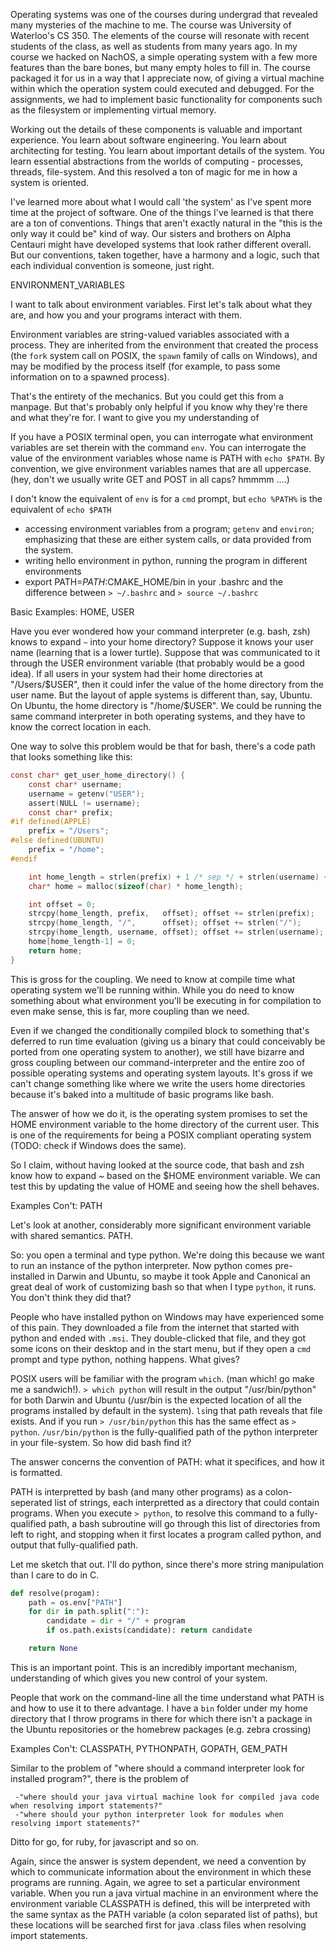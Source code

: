 Operating systems was one of the courses during undergrad that revealed many mysteries of the machine to me. The course was University of Waterloo's CS 350. The elements of the course will resonate with recent students of the class, as well as students from many years ago. In my course we hacked on NachOS, a simple operating system with a few more features than the bare bones, but many empty holes to fill in. The course packaged it for us in a way that I appreciate now, of giving a virtual machine within which the operation system could executed and debugged. For the assignments, we had to implement basic functionality for components such as the filesystem or implementing virtual memory.

Working out the details of these components is valuable and important experience. You learn about software engineering. You learn about architecting for testing. You learn about important details of the system. You learn essential abstractions from the worlds of computing - processes, threads, file-system. And this resolved a ton of magic for me in how a system is oriented.

I've learned more about what I would call 'the system' as I've spent more time at the project of software. One of the things I've learned is that there are a ton of conventions. Things that aren't exactly natural in the "this is the only way it could be" kind of way. Our sisters and brothers on Alpha Centauri might have developed systems that look rather different overall. But our conventions, taken together, have a harmony and a logic, such that each individual convention is someone, just right.

ENVIRONMENT_VARIABLES

I want to talk about environment variables. First let's talk about what they are, and how you and your programs interact with them.

Environment variables are string-valued variables associated with a process. They are inherited from the environment that created the process (the `fork` system call on POSIX, the `spawn` family of calls on Windows), and may be modified by the process itself (for example, to pass some information on to a spawned process).

That's the entirety of the mechanics. But you could get this from a manpage. But that's probably only helpful if you know why they're there and what they're for. I want to give you my understanding of 

If you have a POSIX terminal open, you can interrogate what environment variables are set therein with the command `env`. You can interrogate the value of the environment variables whose name is PATH with `echo $PATH`. By convention, we give environment variables names that are all uppercase. (hey, don't we usually write GET and POST in all caps? hmmmm ....)

I don't know the equivalent of `env` is for a `cmd` prompt, but `echo %PATH%` is the equivalent of `echo $PATH`

- accessing environment variables from a program; `getenv` and `environ`; emphasizing that these are either system calls, or data provided from the system.
- writing hello environment in python, running the program in different environments
- export PATH=$PATH:$CMAKE_HOME/bin in your .bashrc and the difference between `> ~/.bashrc` and `> source ~/.bashrc`

Basic Examples: HOME, USER

Have you ever wondered how your command interpreter (e.g. bash, zsh) knows to expand `~` into your home directory? Suppose it knows your user name (learning that is a lower turtle). Suppose that was communicated to it through the USER environment variable (that probably would be a good idea). If all users in your system had their home directories at "/Users/$USER", then it could infer the value of the home directory from the user name. But the layout of apple systems is different than, say, Ubuntu. On Ubuntu, the home directory is "/home/$USER". We could be running the same command interpreter in both operating systems, and they have to know the correct location in each.

One way to solve this problem would be that for bash, there's a code path that looks something like this:

```c
const char* get_user_home_directory() {
	const char* username;
	username = getenv("USER");
	assert(NULL != username);
	const char* prefix;
#if defined(APPLE)
	prefix = "/Users";
#else defined(UBUNTU)
	prefix = "/home";
#endif

	int home_length = strlen(prefix) + 1 /* sep */ + strlen(username) + 1 /* terminating null-character*/;
	char* home = malloc(sizeof(char) * home_length);

	int offset = 0;
	strcpy(home_length, prefix,   offset); offset += strlen(prefix);
	strcpy(home_length, "/",      offset); offset += strlen("/");
	strcpy(home_length, username, offset); offset += strlen(username);
	home[home_length-1] = 0;
	return home;
}
```

This is gross for the coupling. We need to know at compile time what operating system we'll be running within. While you do need to know something about what environment you'll be executing in for compilation to even make sense, this is far, more coupling than we need.

Even if we changed the conditionally compiled block to something that's deferred to run time evaluation (giving us a binary that could conceivably be ported from one operating system to another), we still have bizarre and gross coupling between our command-interpreter and the entire zoo of possible operating systems and operating system layouts. It's gross if we can't change something like where we write the users home directories because it's baked into a multitude of basic programs like bash.

The answer of how we do it, is the operating system promises to set the HOME environment variable to the home directory of the current user. This is one of the requirements for being a POSIX compliant operating system (TODO: check if Windows does the same).

So I claim, without having looked at the source code, that bash and zsh know how to expand ~ based on the $HOME environment variable. We can test this by updating the value of HOME and seeing how the shell behaves.

Examples Con't: PATH

Let's look at another, considerably more significant environment variable with shared semantics. PATH.

So: you open a terminal and type python. We're doing this because we want to run an instance of the python interpreter. Now python comes pre-installed in Darwin and Ubuntu, so maybe it took Apple and Canonical an great deal of work of customizing bash so that when I type `python`, it runs. You don't think they did that?

People who have installed python on Windows may have experienced some of this pain. They downloaded a file from the internet that started with python and ended with `.msi`. They double-clicked that file, and they got some icons on their desktop and in the start menu, but if they open a `cmd` prompt and type python, nothing happens. What gives?

POSIX users will be familiar with the program `which`. (man which! go make me a sandwich!). `> which python` will result in the output "/usr/bin/python" for both Darwin and Ubuntu (/usr/bin is the expected location of all the programs installed by default in the system). `ls`ing that path reveals that file exists. And if you run `> /usr/bin/python` this has the same effect as `> python`. `/usr/bin/python` is the fully-qualified path of the python interpreter in your file-system. So how did bash find it?

The answer concerns the convention of PATH: what it specifices, and how it is formatted.

PATH is interpretted by bash (and many other programs) as a colon-seperated list of strings, each interpretted as a directory that could contain programs. When you execute `> python`, to resolve this command to a fully-qualified path, a bash subroutine will go through this list of directories from left to right, and stopping when it first locates a program called python, and output that fully-qualified path.

Let me sketch that out. I'll do python, since there's more string manipulation than I care to do in C.

```python
def resolve(progam):
	path = os.env["PATH"]
	for dir in path.split(":"):
		candidate = dir + "/" + program
		if os.path.exists(candidate): return candidate

	return None
```

This is an important point. This is an incredibly important mechanism, understanding of which gives you new control of your system.

People that work on the command-line all the time understand what PATH is and how to use it to there advantage. I have a `bin` folder under my home directory that I throw programs in there for which there isn't a package in the Ubuntu repositories or the homebrew packages (e.g. zebra crossing)

Examples Con't: CLASSPATH, PYTHONPATH, GOPATH, GEM_PATH

Similar to the problem of "where should a command interpreter look for installed program?", there is the problem of

	 -"where should your java virtual machine look for compiled java code when resolving import statements?"
	 -"where should your python interpreter look for modules when resolving import statements?"

Ditto for go, for ruby, for javascript and so on.

Again, since the answer is system dependent, we need a convention by which to communicate information about the environment in which these programs are running. Again, we agree to set a particular environment variable. When you run a java virtual machine in an environment where the environment variable CLASSPATH is defined, this will be interpreted with the same syntax as the PATH variable (a colon separated list of paths), but these locations will be searched first for java .class files when resolving import statements.
